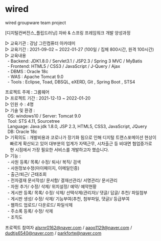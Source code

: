 # wired
wired groupware team project

[디지털컨버전스_플립드러닝] 자바 & 스프링 프레임워크 개발 양성과정

▷ 교육기관 : 강남 그린컴퓨터 아카데미 <br>
▷ 교육기간 : 2021-09-02 ~ 2022-01-27 (100일 / 집체 800시간, 원격 100시간) <br>
▷ 교육내용 <br>
&nbsp; - Backend: JDK1.8.0 / Servlet3.1 / JSP2.3 / Spring 3 MVC / MyBatis <br>
&nbsp; - Frontend: HTML5 / CSS3 / JavaScript / J-Query / Ajax <br>
&nbsp; - DBMS : Oracle 18c <br>
&nbsp; - WAS : Apache Tomcat 9.0 <br>
&nbsp; - Tools : Eclipse, Toad, DBSQL, eXERD, Git , Spring Boot , STS4 <br>

프로젝트 주제 : 그룹웨어 <br>
▷ 프로젝트 기간 : 2021-12-13 ~ 2022-01-20 <br>
▷ 인원 수 : 4명 <br>
▷ 기술 및 환경 : <br>
&nbsp; OS: windows10 / Server: Tomcat 9.0 <br> 
&nbsp; Tool: STS 4.11, Sourcetree <br>
&nbsp; Language: Java jdk 1.8.0, JSP 2.3, HTML5, CSS3, JavaScript, JQuery <br> 
&nbsp; DB: Oracle 18c <br>
▷ 기획의도 : 개발비용과 코로나가 장기화 됨으로 인해 디지털 트랜스포메이션 현상이 <br> 
&nbsp;&nbsp;&nbsp; 빠르게 확산되고 있어 대부분의 업계가 자택근무, 시차출근 등 비대면 협업증가로 <br>
&nbsp;&nbsp;&nbsp; 현 시점에서 가장 필요한 서비스를 개발하고자 했습니다. <br>
▷ 기능 : <br> 
&nbsp; - 사원 등록/ 목록/ 수정/ 퇴사/ 복직/ 검색 <br>
&nbsp; - 사원정보수정(마이페이지, 이메일인증) <br>
&nbsp; - 출근/퇴근/ 근태조회 <br>
&nbsp; - 전자결재 문서작성/ 문서함/ 결재선관리/ 서명관리/ 문서관리 <br>
&nbsp; - 자원 추가/ 수정/ 삭제/ 위치설정/ 예약/ 예약현황 <br>
&nbsp; - 게시판 등록/ 목록/ 수정/ 삭제/ 선택삭제(관리자)/ 댓글/ 답글/ 추천/ 파일첨부 <br>
&nbsp; - 게시판 생성/ 수정/ 삭제/ 기능부여(추천, 첨부파일, 댓글)/ 등급부여 <br>
&nbsp; - 웹하드 업로드/ 다운로드/ 파일삭제 <br>
&nbsp; - 주소록 등록/ 수정/ 삭제 <br>
&nbsp; - 조직도 <br>


프로젝트 참여자
alsrnr0162@naver.com /
aaoo1129@naver.com /
dudtjs6540@naver.com /
parkforte@naver.com
